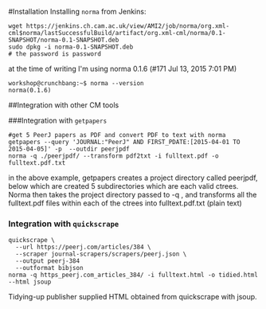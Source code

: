 #Installation
Installing `norma` from Jenkins:
```
wget https://jenkins.ch.cam.ac.uk/view/AMI2/job/norma/org.xml-cml$norma/lastSuccessfulBuild/artifact/org.xml-cml/norma/0.1-SNAPSHOT/norma-0.1-SNAPSHOT.deb
sudo dpkg -i norma-0.1-SNAPSHOT.deb
# the password is password
```

at the time of writing I'm using norma 0.1.6 (#171 Jul 13, 2015 7:01 PM)
```
workshop@crunchbang:~$ norma --version
norma(0.1.6)
```

##Integration with other CM tools

###Integration with `getpapers`
```
#get 5 PeerJ papers as PDF and convert PDF to text with norma
getpapers --query 'JOURNAL:"PeerJ" AND FIRST_PDATE:[2015-04-01 TO 2015-04-05]' -p  --outdir peerjpdf
norma -q ./peerjpdf/ --transform pdf2txt -i fulltext.pdf -o fulltext.pdf.txt
```
in the above example, getpapers creates a project directory called peerjpdf, below which are created 5 subdirectories which are each valid ctrees. Norma then takes the project directory passed to -q , and transforms all the fulltext.pdf files within each of the ctrees into fulltext.pdf.txt (plain text)

### Integration with `quickscrape`

```
quickscrape \
  --url https://peerj.com/articles/384 \
  --scraper journal-scrapers/scrapers/peerj.json \
  --output peerj-384
  --outformat bibjson
norma -q https_peerj.com_articles_384/ -i fulltext.html -o tidied.html  --html jsoup
```
Tidying-up publisher supplied HTML obtained from quickscrape with jsoup.
